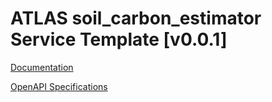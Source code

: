 # ATLAS soil_carbon_estimator Service Template \[v0.0.1\]

[Documentation](https://htmlpreview.github.io/?https://github.com/atlasH2020-templates/soil_carbon_estimator/blob/v0/doc.html)

[OpenAPI Specifications](https://sensorsystems.iais.fraunhofer.de/doc/?url=https://raw.githubusercontent.com/atlasH2020-templates/soil_carbon_estimator/v0/oas)  
